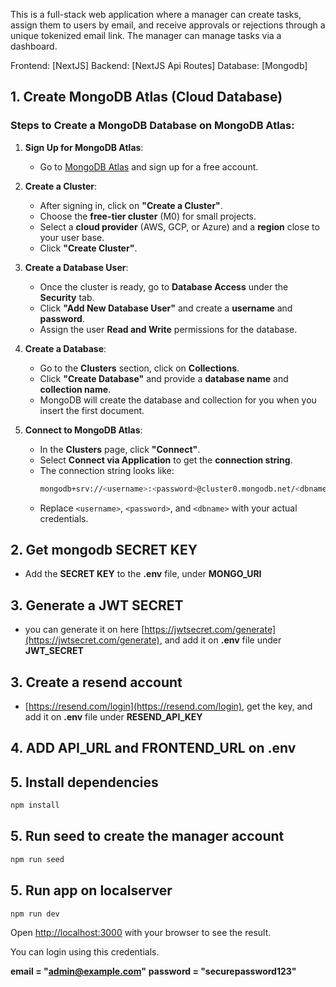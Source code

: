This is a full-stack web application where a manager can create tasks, assign them to users by email, and receive approvals or rejections through a unique tokenized email link. The manager can manage tasks via a dashboard.

Frontend: [NextJS]
Backend: [NextJS Api Routes]
Database: [Mongodb]

## 1. Create MongoDB Atlas (Cloud Database)

### Steps to Create a MongoDB Database on MongoDB Atlas:

1. **Sign Up for MongoDB Atlas**:

   - Go to [MongoDB Atlas](https://www.mongodb.com/cloud/atlas) and sign up for a free account.

2. **Create a Cluster**:

   - After signing in, click on **"Create a Cluster"**.
   - Choose the **free-tier cluster** (M0) for small projects.
   - Select a **cloud provider** (AWS, GCP, or Azure) and a **region** close to your user base.
   - Click **"Create Cluster"**.

3. **Create a Database User**:

   - Once the cluster is ready, go to **Database Access** under the **Security** tab.
   - Click **"Add New Database User"** and create a **username** and **password**.
   - Assign the user **Read and Write** permissions for the database.

4. **Create a Database**:

   - Go to the **Clusters** section, click on **Collections**.
   - Click **"Create Database"** and provide a **database name** and **collection name**.
   - MongoDB will create the database and collection for you when you insert the first document.

5. **Connect to MongoDB Atlas**:
   - In the **Clusters** page, click **"Connect"**.
   - Select **Connect via Application** to get the **connection string**.
   - The connection string looks like:
     ```bash
     mongodb+srv://<username>:<password>@cluster0.mongodb.net/<dbname>?retryWrites=true&w=majority
     ```
   - Replace `<username>`, `<password>`, and `<dbname>` with your actual credentials.

## 2. Get mongodb SECRET KEY

- Add the **SECRET KEY** to the **.env** file, under **MONGO_URI**

## 3. Generate a JWT SECRET

- you can generate it on here [https://jwtsecret.com/generate](https://jwtsecret.com/generate), and add it on **.env** file under **JWT_SECRET**

## 3. Create a resend account

- [https://resend.com/login](https://resend.com/login), get the key, and add it on **.env** file under **RESEND_API_KEY**

## 4. ADD API_URL and FRONTEND_URL on .env

## 5. Install dependencies

```bash
npm install
```

## 5. Run seed to create the manager account

```bash
npm run seed
```

## 5. Run app on localserver

```bash
npm run dev
```

Open [http://localhost:3000](http://localhost:3000) with your browser to see the result.

You can login using this credentials.

**email = "admin@example.com"**
**password = "securepassword123"**
